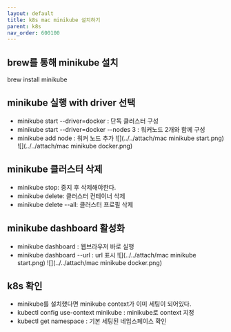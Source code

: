 ```yaml
---
layout: default
title: k8s mac minikube 설치하기
parent: k8s
nav_order: 600100
---
```


## brew를 통해 minikube 설치
brew install minikube


## minikube 실행 with driver 선택
* minikube start --driver=docker : 단독 클러스터 구성
* minikube start --driver=docker --nodes 3 : 워커노드 2개와 함께 구성
* minikube add node : 워커 노드 추가
![](../../attach/mac minikube start.png)
![](../../attach/mac minikube docker.png)



## minikube 클러스터 삭제
* minikube stop: 중지 후 삭제해야한다.
* minikube delete: 클러스터 컨테이너 삭제
* minikube delete --all: 클러스터 프로필 삭제


## minikube dashboard 활성화
* minikube dashboard : 웹브라우저 바로 실행
* minikube dashboard --url : url 표시
  ![](../../attach/mac minikube start.png)
  ![](../../attach/mac minikube docker.png)





## k8s 확인
* minikube를 설치했다면 minikube context가 이미 세팅이 되어있다.
* kubectl config use-context minikube : minikube로 context 지정
* kubectl get namespace : 기본 세팅된 네임스페이스 확인
